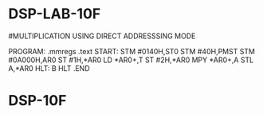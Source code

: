 # DSP-LAB-10F

#MULTIPLICATION USING DIRECT ADDRESSSING MODE 

PROGRAM:
 .mmregs 
.text 
START: 
STM #0140H,ST0 
STM #40H,PMST 
STM #0A000H,AR0 
ST #1H,*AR0 
LD *AR0+,T 
ST #2H,*AR0 
MPY *AR0+,A 
STL A,*AR0 
HLT:    B HLT 
.END
# DSP-10F
